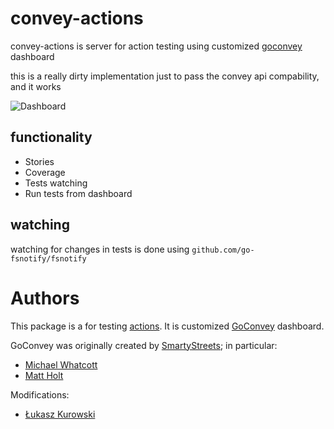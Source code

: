 # convey-actions

convey-actions is server for action testing using customized [goconvey](https://github.com/smartystreets/goconvey) dashboard

this is a really dirty implementation just to pass the convey api compability, and it works

![Dashboard](https://bitbucket.org/actions/convey-dashboard/raw/master/screenshot.png)

## functionality

* Stories
* Coverage
* Tests watching
* Run tests from dashboard

## watching

watching for changes in tests is done using `github.com/go-fsnotify/fsnotify`

# Authors

This package is a for testing [actions](https://bitbucket.org/actions).
It is customized [GoConvey](https://github.com/smartystreets/goconvey) dashboard.

GoConvey was originally created by [SmartyStreets](https://github.com/smartystreets); in particular:

 - [Michael Whatcott](https://github.com/mdwhatcott)
 - [Matt Holt](https://github.com/mholt)

Modifications:
 - [Łukasz Kurowski](https://github.com/crackcomm)
